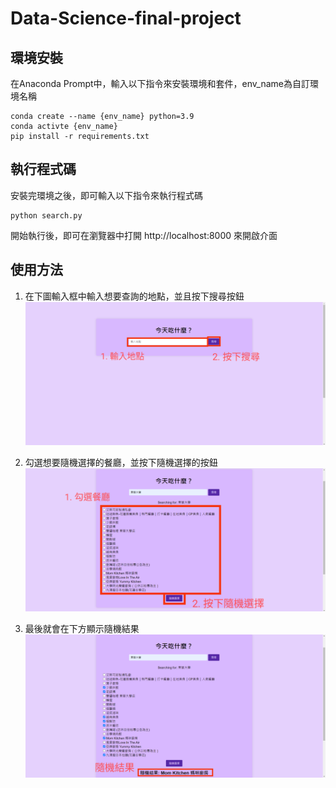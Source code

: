 # Data-Science-final-project
## 環境安裝
在Anaconda Prompt中，輸入以下指令來安裝環境和套件，env_name為自訂環境名稱
```cpp=
conda create --name {env_name} python=3.9
conda activte {env_name} 
pip install -r requirements.txt
```

## 執行程式碼
安裝完環境之後，即可輸入以下指令來執行程式碼
```cpp=
python search.py
```
開始執行後，即可在瀏覽器中打開 http://localhost:8000 來開啟介面

## 使用方法
1. 在下圖輸入框中輸入想要查詢的地點，並且按下搜尋按鈕
![show_engines_sidebar](./picture/search.png)

2. 勾選想要隨機選擇的餐廳，並按下隨機選擇的按鈕
![show_engines_sidebar](./picture/choose.png)

3. 最後就會在下方顯示隨機結果
![show_engines_sidebar](./picture/result.png)
